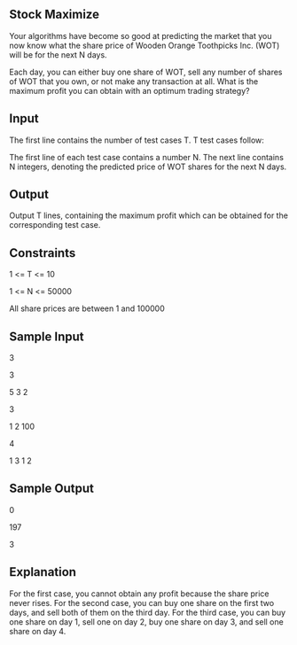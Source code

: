 Stock Maximize
--------------
Your algorithms have become so good at predicting the market that you now know what the share price of Wooden Orange Toothpicks Inc. (WOT) will be for the next N days.

Each day, you can either buy one share of WOT, sell any number of shares of WOT that you own, or not make any transaction at all. What is the maximum profit you can obtain with an optimum trading strategy?

Input
-----
The first line contains the number of test cases T. T test cases follow:

The first line of each test case contains a number N. The next line contains N integers, denoting the predicted price of WOT shares for the next N days.

Output
------
Output T lines, containing the maximum profit which can be obtained for the corresponding test case.

Constraints
-----------
1 <= T <= 10

1 <= N <= 50000

All share prices are between 1 and 100000

Sample Input
------------
3

3

5 3 2

3

1 2 100

4

1 3 1 2

Sample Output
-------------
0

197

3

Explanation
-----------
For the first case, you cannot obtain any profit because the share price never rises.
For the second case, you can buy one share on the first two days, and sell both of them on the third day.
For the third case, you can buy one share on day 1, sell one on day 2, buy one share on day 3, and sell one share on day 4.
